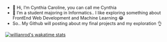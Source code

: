 - 👋 Hi, I’m Cynthia Caroline, you can call me Cynthia
- 👀 I’m a student majoring in Informatics.. I like exploring something about FrontEnd Web Development and Machine Learning 😂
- So.. My Github will posting about my final projects and my exploration 👌

[![willianrod's wakatime stats](https://github-readme-stats.vercel.app/api/wakatime?username=cynthiacc512)](https://github.com/anuraghazra/github-readme-stats)

